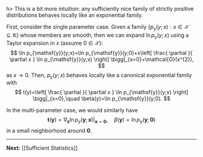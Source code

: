 h> This is a bit more intuition: any sufficiently nice family of strictly positive distributions behaves locally like an exponential family.

First, consider the single parameter case. Given a family $\{ p_{\mathsf{y}}(y;x):x \in \mathcal{X}\subseteq \mathbb{R} \}$ whose members are smooth, then we can expand $\ln p_{\mathsf{y}}(y;x)$ using a Taylor expansion in $x$ (assume $0\in \mathcal{X}$):
$$
\ln p_{\mathsf{y}}(y;x)=\ln p_{\mathsf{y}}(y;0)+x\left[ \frac{ \partial }{ \partial x } \ln p_{\mathsf{y}}(y;x) \right] \bigg|_{x=0}+\mathcal{O}(x^{2}),
$$
as $x\to 0$. Then, $p_{\mathsf{y}}(y;x)$ behaves locally like a canonical exponential family with
$$
t(y)=\left[ \frac{ \partial }{ \partial x } \ln p_{\mathsf{y}}(y;x) \right] \bigg|_{x=0},\quad
\beta(y)=\ln p_{\mathsf{y}}(y;0).
$$

In the multi-parameter case, we would similarly have
$$
\mathbf{t}(\mathbf{y})=\nabla_{\mathbf{x}}\ln p_{\boldsymbol{\mathsf{y}}}(\mathbf{y};\mathbf{x})\bigg|_{\mathbf{x}=\mathbf{0}},\quad
\beta(\mathbf{y})=\ln p_{\boldsymbol{\mathsf{y}}}(\mathbf{y};\mathbf{0})
$$
in a small neighborhood around $\mathbf{0}$.

---

**Next:** [[Sufficient Statistics]]